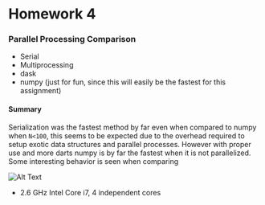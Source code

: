 # Homework 4
### Parallel Processing Comparison
- Serial
- Multiprocessing
- dask
- numpy (just for fun, since this will easily be the fastest for this assignment)

#### Summary
Serialization was the fastest method by far even when compared to numpy when ```N<100```, this seems to be expected due to the overhead required to setup exotic data structures and parallel processes. However with proper use and more darts numpy is by far the fastest when it is not parallelized. Some interesting behavior is seen when comparing 

![Alt Text](https://github.com/mike-a-yen/python-ay250-homeworks/raw/master/plots/darts-exectime-ci.png)

* 2.6 GHz Intel Core i7, 4 independent cores
